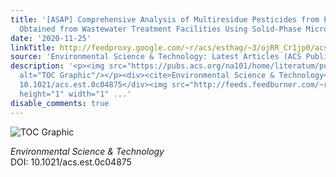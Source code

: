 ```yaml
---
title: '[ASAP] Comprehensive Analysis of Multiresidue Pesticides from Process Water
  Obtained from Wastewater Treatment Facilities Using Solid-Phase Microextraction'
date: '2020-11-25'
linkTitle: http://feedproxy.google.com/~r/acs/esthag/~3/ojRR_Cr1jp0/acs.est.0c04875
source: 'Environmental Science & Technology: Latest Articles (ACS Publications)'
description: '<p><img src="https://pubs.acs.org/na101/home/literatum/publisher/achs/journals/content/esthag/0/esthag.ahead-of-print/acs.est.0c04875/20201125/images/medium/es0c04875_0007.gif"
  alt="TOC Graphic"/></p><div><cite>Environmental Science & Technology</cite></div><div>DOI:
  10.1021/acs.est.0c04875</div><img src="http://feeds.feedburner.com/~r/acs/esthag/~4/ojRR_Cr1jp0"
  height="1" width="1" ...'
disable_comments: true
---
```

<p><img src="https://pubs.acs.org/na101/home/literatum/publisher/achs/journals/content/esthag/0/esthag.ahead-of-print/acs.est.0c04875/20201125/images/medium/es0c04875_0007.gif" alt="TOC Graphic"/></p><div><cite>Environmental Science & Technology</cite></div><div>DOI: 10.1021/acs.est.0c04875</div><img src="http://feeds.feedburner.com/~r/acs/esthag/~4/ojRR_Cr1jp0" height="1" width="1" ...